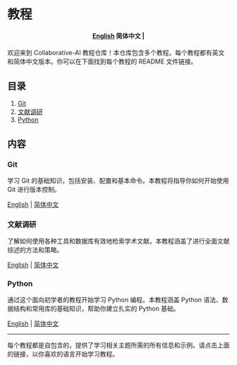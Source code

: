 # 教程
<h4 align="center">
    <p>
        <a href="https://github.com/Collaborative-AI/tutorial/blob/main/README.md">English</a>
        <b>简体中文</b> |
    </p>
</h4>


欢迎来到 Collaborative-AI 教程仓库！本仓库包含多个教程。每个教程都有英文和简体中文版本。你可以在下面找到每个教程的 README 文件链接。

## 目录

1. [Git](#git)
2. [文献调研](#文献调研)
3. [Python](#python)

## 内容

### Git

学习 Git 的基础知识，包括安装、配置和基本命令。本教程将指导你如何开始使用 Git 进行版本控制。

<p>
    <a href="https://github.com/Collaborative-AI/tutorial/blob/main/Git/README.md">English</a> |
    <a href="https://github.com/Collaborative-AI/tutorial/blob/main/Git/README_zh.md">简体中文</a>
</p>

### 文献调研

了解如何使用各种工具和数据库有效地检索学术文献。本教程涵盖了进行全面文献综述的方法和策略。

<p>
    <a href="https://github.com/Collaborative-AI/tutorial/blob/main/Literature%20Search/README.md">English</a> |
    <a href="https://github.com/Collaborative-AI/tutorial/blob/main/Literature%20Search/README_zh.md">简体中文</a>
</p>

### Python

通过这个面向初学者的教程开始学习 Python 编程。本教程涵盖 Python 语法、数据结构和常用库的基础知识，帮助你建立扎实的 Python 基础。

<p>
    <a href="https://github.com/Collaborative-AI/tutorial/blob/main/Python/README.md">English</a> |
    <a href="https://github.com/Collaborative-AI/tutorial/blob/main/Python/README_zh.md">简体中文</a>
</p>

---

每个教程都是自包含的，提供了学习相关主题所需的所有信息和示例。请点击上面的链接，以你喜欢的语言开始学习教程。